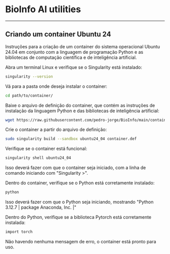 # BioInfo AI utilities

*** 

## Criando um container Ubuntu 24

Instruções para a criação de um container do sistema operacional Ubuntu 24.04 em conjunto com a linguagem de programação Python e as bibliotecas de computação científica e de inteligência artificial.

Abra um terminal Linux e verifique se o Singularity está instalado:

```bash
singularity --version
```

Vá para a pasta onde deseja instalar o container:

```bash
cd path/to/container/
```

Baixe o arquivo de definição do container, que contém as instruções de instalação da linguagem Python e das bibliotecas de inteligência artificial:

```bash
wget https://raw.githubusercontent.com/pedro-jorge/BioInfo/main/container.def
```

Crie o container a partir do arquivo de definição:

```bash 
sudo singularity build --sandbox ubuntu24_04 container.def
```

Verifique se o container está funcional:

```bash
singularity shell ubuntu24_04
```

Isso deverá fazer com que o container seja iniciado, com a linha de comando iniciando com "Singularity >".

Dentro do container, verifique se o Python está corretamente instalado:

```bash
python
```

Isso deverá fazer com que o Python seja iniciando, mostrando "Python 3.12.7 | package Anaconda, Inc. |"

Dentro do Python, verifique se a biblioteca Pytorch está corretamente instalada:

```bash
import torch 
```

Não havendo nenhuma mensagem de erro, o container está pronto para uso.